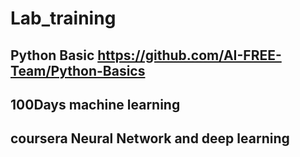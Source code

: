 # Lab_training

## Python Basic https://github.com/AI-FREE-Team/Python-Basics
## 100Days machine learning 
## coursera Neural Network and deep learning 
